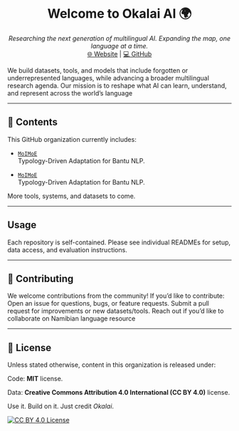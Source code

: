 <h1 align="center">Welcome to Okalai AI 🌍</h1>

<p align="center">
  <em>Researching the next generation of multilingual AI. Expanding the map, one language at a time. </em><br/>
  <a href="https://okalai.org">🌐 Website</a> | 
  <a href="https://github.com/okalai-ai">💻 GitHub</a>
</p>

We build datasets, tools, and models that include forgotten or underrepresented languages, while advancing a broader multilingual research agenda.
Our mission is to reshape what AI can learn, understand, and represent across the world’s language


---

## 📁 Contents

This GitHub organization currently includes:

- [`MoIMoE`](https://github.com/okalai-ai/moimoe)  
  Typology-Driven Adaptation for Bantu NLP.

- [`MoIMoE`](https://github.com/okalai-ai/moimoe)  
  Typology-Driven Adaptation for Bantu NLP.

More tools, systems, and datasets to come.

---

## Usage

Each repository is self-contained. Please see individual READMEs for setup, data access, and evaluation instructions.

---

## 🤝 Contributing

We welcome contributions from the community! If you’d like to contribute: Open an issue for questions, bugs, or feature requests. Submit a pull request for improvements or new datasets/tools. Reach out if you’d like to collaborate on Namibian language resource

---

## 📜 License

Unless stated otherwise, content in this organization is released under:

Code: **MIT** license.

Data:  **Creative Commons Attribution 4.0 International (CC BY 4.0)** license. 

Use it. Build on it. Just credit *Okalai*.

[![CC BY 4.0 License](https://img.shields.io/badge/License-CC%20BY%204.0-lightgrey.svg)](https://creativecommons.org/licenses/by/4.0/)


